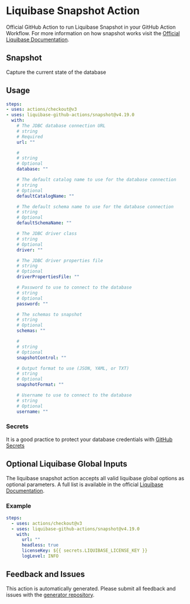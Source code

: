 # Liquibase Snapshot Action
Official GitHub Action to run Liquibase Snapshot in your GitHub Action Workflow. For more information on how snapshot works visit the [Official Liquibase Documentation](https://docs.liquibase.com/commands/home.html).
## Snapshot
Capture the current state of the database
## Usage
```yaml
steps:
- uses: actions/checkout@v3
- uses: liquibase-github-actions/snapshot@v4.19.0
  with:
    # The JDBC database connection URL
    # string
    # Required
    url: ""

    # 
    # string
    # Optional
    database: ""

    # The default catalog name to use for the database connection
    # string
    # Optional
    defaultCatalogName: ""

    # The default schema name to use for the database connection
    # string
    # Optional
    defaultSchemaName: ""

    # The JDBC driver class
    # string
    # Optional
    driver: ""

    # The JDBC driver properties file
    # string
    # Optional
    driverPropertiesFile: ""

    # Password to use to connect to the database
    # string
    # Optional
    password: ""

    # The schemas to snapshot
    # string
    # Optional
    schemas: ""

    # 
    # string
    # Optional
    snapshotControl: ""

    # Output format to use (JSON, YAML, or TXT)
    # string
    # Optional
    snapshotFormat: ""

    # Username to use to connect to the database
    # string
    # Optional
    username: ""

```

### Secrets
It is a good practice to protect your database credentials with [GitHub Secrets](https://docs.github.com/en/actions/security-guides/encrypted-secrets)

## Optional Liquibase Global Inputs
The liquibase snapshot action accepts all valid liquibase global options as optional parameters. A full list is available in the official [Liquibase Documentation](https://docs.liquibase.com/parameters/command-parameters.html).

### Example
```yaml
steps:
  - uses: actions/checkout@v3
  - uses: liquibase-github-actions/snapshot@v4.19.0
    with:
      url: ""
      headless: true
      licenseKey: ${{ secrets.LIQUIBASE_LICENSE_KEY }}
      logLevel: INFO
```

## Feedback and Issues
This action is automatically generated. Please submit all feedback and issues with the [generator repository](https://github.com/liquibase/github-action-generator/issues).

